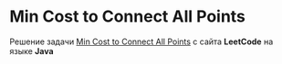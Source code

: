 # Min Cost to Connect All Points
Решение задачи [Min Cost to Connect All Points](https://leetcode.com/problems/min-cost-to-connect-all-points) c сайта **LeetCode** на языке **Java**